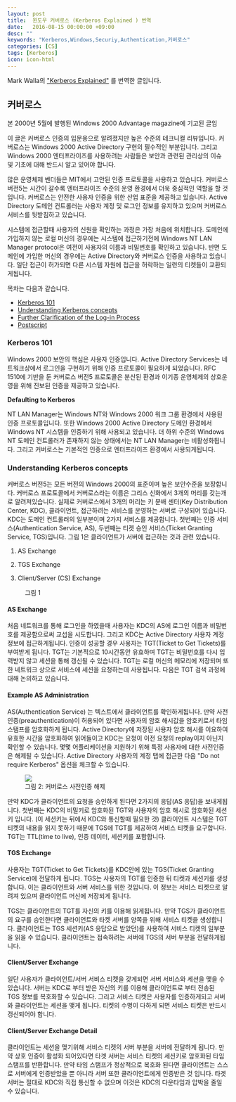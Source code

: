 ```yaml
---
layout: post
title:  윈도우 커버로스 (Kerberos Explained ) 번역
date:   2016-08-15 00:00:00 +09:00
desc: ""
keywords: "Kerberos,Windows,Securiy,Authentication,커버로스"
categories: [CS]
tags: [Kerberos]
icon: icon-html
---
```



Mark Walla의 <a target="_blank" href="https://msdn.microsoft.com/en-us/library/bb742516.aspx">"Kerberos Explained"</a> 를 번역한 글입니다.

## 커버로스

본 2000년 5월에 발행된 Windows 2000 Advantage magazine에 기고된 글임

이 글은 커버로스 인증의 입문용으로 알려졌지만 높은 수준의 테크니컬 리뷰입니다. 커버로스는 Windows 2000 Active Directory 구현의 필수적인 부분입니다. 그리고 Windows 2000 엔터프라이즈를 사용하려는 사람들은 보안과 관련된 관리상의 이슈 및 기초에 대해 반드시 알고 있어야 합니다.

많은 운영체제 벤더들은 MIT에서 고안된 인증 프로토콜을 사용하고 있습니다. 커버로스 버전5는 시간이 갈수록 엔터프라이즈 수준의 운영 환경에서 더욱 중심적인 역할을 할 것입니다. 커버로스는 안전한 사용자 인증을 위한 산업 표준을 제공하고 있습니다. Active Directory 도메인 컨트롤러는 사용자 계정 및 로그인 정보를 유지하고 있으며 커버로스 서비스를 뒷받침하고 있습니다.

시스템에 접근할때 사용자의 신원을 확인하는 과정은 가장 처음에 위치합니다. 도메인에 가입하지 않는 로컬 머신의 경우에는 시스템에 접근하기전에 Windows NT LAN Manager protocol은 여전이 사용자의 이름과 비밀번호를 확인하고 있습니다. 반면 도메인에 가입한 머신의 경우에는 Active Directory와 커버로스 인증을 사용하고 있습니다. 일단 접근이 허가되면 다른 시스템 자원에 접근을 허락하는 일련의 티켓들이 교환되게됩니다.

목차는 다음과 같습니다.

- [Kerberos 101](#kerberos-101)
- [Understanding Kerberos concepts](#understanding-kerberos-concepts)
- [Further Clarification of the Log-in Process](#further-clarification-of-the-log-in-process)
- [Postscript](#postscript)

### Kerberos 101

Windows 2000 보안의 핵심은 사용자 인증입니다. Active Directory Services는 네트워크상에서 로그인을 구현하기 위해 인증 프로토콜이 필요하게 되었습니다. RFC 1510에 기반을 둔 커버로스 버전5 프로토콜은 분산된 환경과 이기종 운영체제의 상호운영을 위해 진보된 인증을 제공하고 있습니다.

**Defaulting to Kerberos**

NT LAN Manager는 Windows NT와 Windows 2000 워크 그룹 환경에서 사용된 인증 프로토콜입니다. 또한 Windows 2000 Active Directory 도메인 환경에서 Windows NT 시스템을 인증하기 위해 사용되고 있습니다. 더 하위 수준의 Windows NT 도메인 컨트롤러가 존재하지 않는 상태에서는 NT LAN Manager는 비활성화됩니다. 그리고 커버로스는 기본적인 인증으로 엔터프라이즈 환경에서 사용되게됩니다.

### Understanding Kerberos concepts

커버로스 버전5는 모든 버전의 Windows 2000의 표준이며 높은 보안수준을 보장합니다. 커버로스 프로토콜에서 커버로스라는 이름은 그리스 신화에서 3개의 머리를 갖는개로 알려져있습니다. 실제로 커버로스에서 3개의 머리는 키 분배 센터(Key Distribution Center, KDC), 클라이언트, 접근하려는 서비스를 운영하는 서버로 구성되어 있습니다. KDC는 도메인  컨트롤러의 일부분이며 2가지 서비스를 제공합니다. 첫번째는 인증 서비스(Authentication Service, AS), 두번째는 티켓 승인 서비스(Ticket Granting Service, TGS)입니다. 그림 1은 클라이언트가 서버에 접근하는 것과 관련 있습니다.

1. AS Exchange

2. TGS Exchange

3. Client/Server (CS) Exchange

 
<figure>
	<a href="https://i-msdn.sec.s-msft.com/dynimg/IC37117.gif"><img src="https://i-msdn.sec.s-msft.com/dynimg/IC37117.gif" alt=""></a>
	<figcaption>그림 1</figcaption>
</figure>

#### AS Exchange

처음 네트워크를 통해 로그인을 하였을때 사용자는 KDC의 AS에 로그인 이름과 비밀번호를 제공함으로써 교섭을 시도합니다. 그리고 KDC는 Active Directory 사용자 계정 정보에 접근하게됩니다. 인증이 성공할 경우 사용자는 TGT(Ticket to Get Tickets)를 부여받게 됩니다. TGT는 기본적으로 10시간동안 유효하며 TGT는 비밀번호를 다시 입력받지 않고 세션을 통해 갱신될 수 있습니다. TGT는 로컬 머신의 메모리에 저장되며 또한 네트워크 상으로 서비스에 세션을 요청하는데 사용됩니다. 다음은 TGT 검색 과정에 대해 논의하고 있습니다.

#### Example AS Administration

AS(Authentication Service) 는 텍스트에서 클라이언트를 확인하게됩니다. 만약 사전인증(preauthentication)이 허용되어 있다면 사용자의 암호 해시값을 암호키로서 타임스탬프를 암호화하게 됩니다. Active Directory에 저장된 사용자 암호 해시를 이요하여 유효한 시간을 암호화하여 읽어들이고 KDC는 요청이 이전 요청의 replay이지 아닌지 확인할 수 있습니다. 몇몇 어플리케이션을 지원하기 위해 특정 사용자에 대한 사전인증은 해제될 수 있습니다. Active Directory 사용자의 계정 탭에 접근한 다음 "Do not require Kerberos" 옵션을 체크할 수 있습니다.

<figure><a href="https://i-msdn.sec.s-msft.com/dynimg/IC86356.gif">
<img src="https://i-msdn.sec.s-msft.com/dynimg/IC86356.gif"/></a>
<figcaption>그림 2: 커버로스 사전인증 해제</figcaption>
</figure>

만약 KDC가 클라이언트의 요청을 승인하게 된다면 2가지의 응답(AS 응답)을 보내게됩니다. 첫번째는 KDC의 비밀키로 암호화된 TGT와 사용자의 암호 해시로 암호화된 세션키 입니다. (이 세션키는 뒤에서 KDC와 통신할때 필요한 것) 
클라이언트 시스템은 TGT 티켓의 내용을 읽지 못하기 때문에 TGS에 TGT를 제공하여 서비스 티켓을 요구합니다. TGT는 TTL(time to live), 인증 데이터, 세션키를 포함합니다.

#### TGS Exchange
사용자는 TGT(Ticket to Get Tickets)를 KDC안에 있는 TGS(Ticket Granting Service)에 전달하게 됩니다. TGS는 사용자의 TGT를 인증한 뒤 티켓과 세션키를 생성합니다. 이는 클라이언트와 서버 서비스를 위한 것입니다. 이 정보는 서비스 티켓으로 알려져 있으며 클라이언트 머신에 저장되게 됩니다.

TGS는 클라이언트의 TGT를 자신의 키를 이용해 읽게됩니다. 만약 TGS가 클라이언트의 요구를 승인한다면 클라이언트와 타켓 서버를 양쪽을 위해 서비스 티켓을 생성합니다. 클라이언트는 TGS 세션키(AS 응답으로 받았던)를 사용하여 서비스 티켓의 일부분을 읽을 수 있습니다. 클라이언트는 접속하려는 서버에 TGS의 서버 부분을 전달하게됩니다.

#### Client/Server Exchange
일단 사용자가 클라이언트/서버 서비스 티켓을 갖게되면 서버 서비스와 세션을 맺을 수 있습니다. 서버는 KDC로 부터 받은 자신의 키를 이용해 클라이언트로 부터 전송된 TGS 정보를 복호화할 수 있습니다. 그리고 서비스 티켓은 사용자를 인증하게되고 서버와 클라이언트는 세션을 맺게 됩니다. 티켓의 수명이 다하게 되면 서비스 티켓은 반드시 갱신되어야 합니다.

#### Client/Server Exchange Detail
클라이언트는 세션을 맺기위해 서비스 티켓의 서버 부분을 서버에 전달하게 됩니다. 만약 상호 인증이 활성화 되어있다면 타겟 서버는 서비스 티켓의 세션키로 암호화된 타임스탬프를 반환합니다. 만약 타임 스탬프가 정상적으로 복호화 된다면 클라이언트는 스스로 서버에게 인증받았을 뿐 아니라 서버 또한 클라이언트에게 인증받은 것 입니다. 타겟 서버는 절대로 KDC와 직접 통신할 수 없으며 이것은 KDC의 다운타임과 압박을 줄일 수 있습니다.

